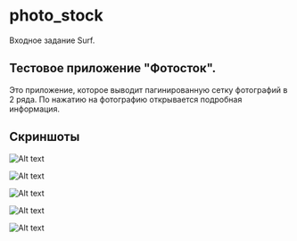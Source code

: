 # photo_stock

Входное задание Surf.

## Тестовое приложение "Фотосток".

Это приложение, которое выводит пагинированную сетку фотографий в 2 ряда. 
По нажатию на фотографию открывается подробная информация.

## Скриншоты
![Alt text](https://github.com/Nyanny/photo_stock/blob/master/screenshots/1.png)

![Alt text](https://github.com/Nyanny/photo_stock/blob/master/screenshots/2.png)

![Alt text](https://github.com/Nyanny/photo_stock/blob/master/screenshots/3.png)

![Alt text](https://github.com/Nyanny/photo_stock/blob/master/screenshots/4.png)

![Alt text](https://github.com/Nyanny/photo_stock/blob/master/screenshots/5.png)
